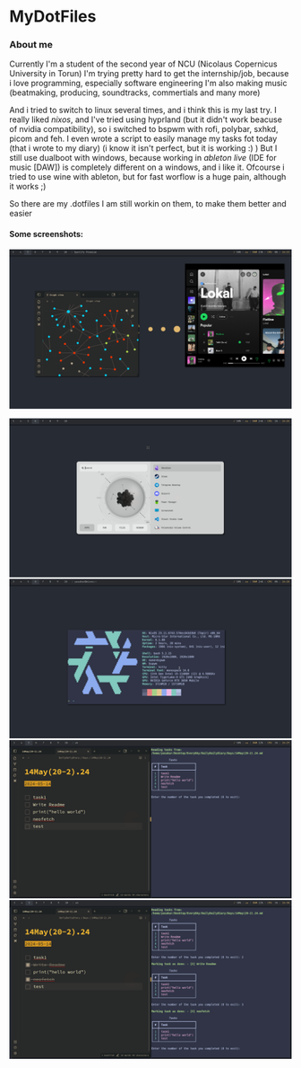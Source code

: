 # MyDotFiles

### About me
Currently I'm a student of the second year of NCU (Nicolaus Copernicus University in Torun)
I'm trying pretty hard to get the internship/job, because i love programming, especially software engineering
I'm also making music (beatmaking, producing, soundtracks, commertials and many more)

And i tried to switch to linux several times, and i think this is my last try. I really liked *nixos*, and I've tried using 
hyprland (but it didn't work beacuse of nvidia compatibility), so i switched to bspwm with rofi, polybar, sxhkd, picom and feh.
I even wrote a script to easily manage my tasks fot today (that i wrote to my diary) (i know it isn't perfect, but it is working :) )
But I still use dualboot with windows, because working in *ableton live* (IDE for music [DAW]) is completely different on a windows, and i like it.
Ofcourse i tried to use wine with ableton, but for fast worflow is a huge pain, although it works ;)

So there are my .dotfiles
I am still workin on them, to make them better and easier

#### Some screenshots:

![Pictures/bspwm1.png](Pictures/bspwm1.png)

![](Pictures/bspwm2.png)
![](Pictures/bspwm3.png)
![](Pictures/bspwm4.png)
![](Pictures/bspwm5.png)
